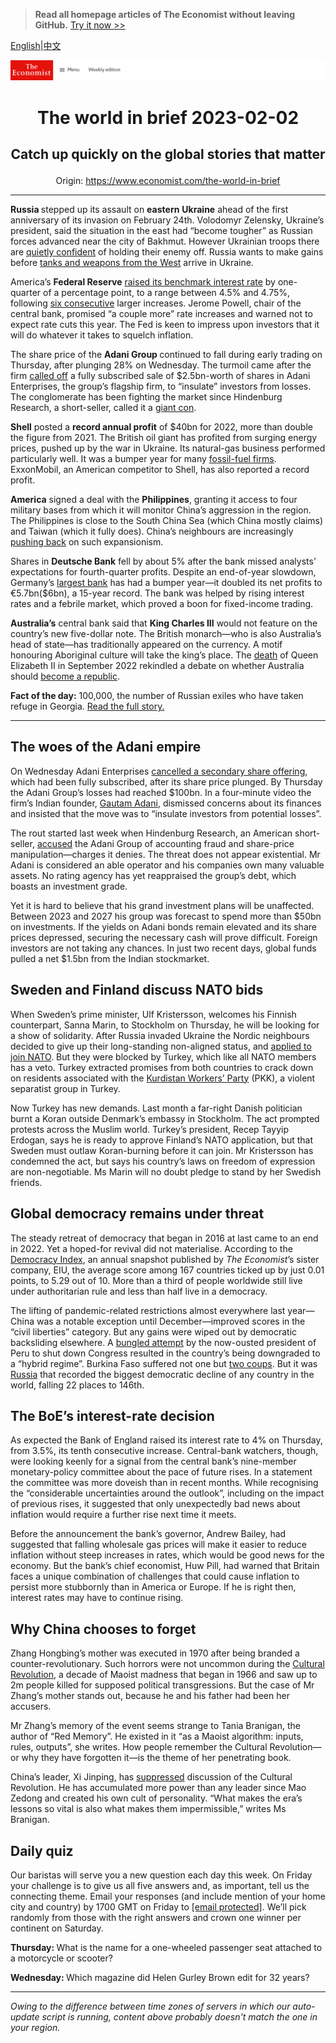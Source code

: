 > **Read all homepage articles of The Economist without leaving GitHub.** [Try it now >>](https://arielherself.github.io/te)

[English](https://github.com/arielherself/espresso/blob/main/README.md)|[中文](https://github-com.translate.goog/arielherself/espresso/blob/main/README.md?_x_tr_sl=en&_x_tr_tl=zh-CN&_x_tr_hl=zh-CN&_x_tr_pto=wapp)



![The Economist](menubar.png)

# <p align="center">The world in brief 2023-02-02</p>

## <p align="center">Catch up quickly on the global stories that matter</p>

<p align="center">Origin: <a href="https://www.economist.com/the-world-in-brief">https://www.economist.com/the-world-in-brief</a><hr>

<strong>Russia </strong>stepped up its assault on <strong>eastern</strong> <strong>Ukraine</strong> ahead of the first anniversary of its invasion on February 24th. Volodomyr Zelensky, Ukraine’s president, said the situation in the east had “become tougher” as Russian forces advanced near the city of Bakhmut. However Ukrainian troops there are [quietly confident](https://www.economist.com/europe/2023/02/01/ukraines-troops-in-the-east-are-quietly-confident) of holding their enemy off. Russia wants to make gains before [tanks and weapons from the West](https://www.economist.com/the-economist-explains/2023/01/25/what-makes-germanys-leopard-2-tank-the-best-fit-for-ukraine) arrive in Ukraine.

America’s <strong>Federal Reserve</strong> [raised its benchmark interest rate](https://www.economist.com/finance-and-economics/2023/02/01/rallying-markets-suffer-from-a-doveish-illusion) by one-quarter of a percentage point, to a range between 4.5% and 4.75%, following [six consecutive](https://www.economist.com/finance-and-economics/2022/12/13/americas-inflation-fever-may-be-breaking-at-last) larger increases. Jerome Powell, chair of the central bank, promised “a couple more” rate increases and warned not to expect rate cuts this year. The Fed is keen to impress upon investors that it will do whatever it takes to squelch inflation.

The share price of the <strong>Adani Group </strong>continued to fall during early trading on Thursday, after plunging 28% on Wednesday. The turmoil came after the firm [called off](https://www.economist.com/business/2023/02/01/what-next-for-gautam-adanis-embattled-empire) a fully subscribed sale of $2.5bn-worth of shares in Adani Enterprises, the group’s flagship firm, to “insulate” investors from losses. The conglomerate has been fighting the market since Hindenburg Research, a short-seller, called it a [giant con](https://www.economist.com/leaders/2023/01/31/nagging-questions-over-the-adani-empire-wont-go-away).

<strong>Shell</strong> posted a <strong>record annual profit</strong> of $40bn for 2022, more than double the figure from 2021. The British oil giant has profited from surging energy prices, pushed up by the war in Ukraine. Its natural-gas business performed particularly well. It was a bumper year for many [fossil-fuel firms](https://www.economist.com/business/can-big-oils-bounce-back-last/21807153). ExxonMobil, an American competitor to Shell, has also reported a record profit.

<strong>America</strong> signed a deal with the <strong>Philippines</strong>, granting it access to four military bases from which it will monitor China’s aggression in the region. The Philippines is close to the South China Sea (which China mostly claims) and Taiwan (which it fully does). China’s neighbours are increasingly [pushing back](https://www.economist.com/asia/2023/02/01/chinas-put-upon-maritime-neighbours-are-pushing-back) on such expansionism.

Shares in <strong>Deutsche Bank</strong> fell by about 5% after the bank missed analysts’ expectations for fourth-quarter profits. Despite an end-of-year slowdown, Germany’s [largest bank](https://www.economist.com/finance-and-economics/2022/01/29/has-deutsche-bank-turned-the-corner) has had a bumper year—it doubled its net profits to €5.7bn($6bn), a 15-year record. The bank was helped by rising interest rates and a febrile market, which proved a boon for fixed-income trading.

<strong>Australia’s</strong> central bank said that <strong>King Charles III</strong> would not feature on the country’s new five-dollar note. The British monarch—who is also Australia’s head of state—has traditionally appeared on the currency. A motif honouring Aboriginal culture will take the king’s place. The [death](https://www.economist.com/leaders/2022/09/08/the-death-of-elizabeth-ii-marks-the-end-of-an-era) of Queen Elizabeth II in September 2022 rekindled a debate on whether Australia should [become a republic](https://www.economist.com/international/2022/09/09/some-of-the-new-kings-realms-may-become-republics).

<strong>Fact of the day:</strong> 100,000, the number of Russian exiles who have taken refuge in Georgia. [Read the full story.](https://www.economist.com/europe/2023/01/31/georgia-is-drifting-into-the-kremlins-orbit)

----------

## The woes of the Adani empire

On Wednesday Adani Enterprises [cancelled a secondary share offering](https://www.economist.com/business/2023/02/01/what-next-for-gautam-adanis-embattled-empire), which had been fully subscribed, after its share price plunged. By Thursday the Adani Group’s losses had reached $100bn. In a four-minute video the firm’s Indian founder, [Gautam Adani](https://www.economist.com/the-economist-explains/2023/01/31/who-is-gautam-adani), dismissed concerns about its finances and insisted that the move was to “insulate investors from potential losses”.  
  
 The rout started last week when Hindenburg Research, an American short-seller, [accused](https://www.economist.com/business/2023/01/27/a-short-seller-rattles-gautam-adanis-empire) the Adani Group of accounting fraud and share-price manipulation—charges it denies. The threat does not appear existential. Mr Adani is considered an able operator and his companies own many valuable assets. No rating agency has yet reappraised the group’s debt, which boasts an investment grade.

Yet it is hard to believe that his grand investment plans will be unaffected. Between 2023 and 2027 his group was forecast to spend more than $50bn on investments. If the yields on Adani bonds remain elevated and its share prices depressed, securing the necessary cash will prove difficult. Foreign investors are not taking any chances. In just two recent days, global funds pulled a net $1.5bn from the Indian stockmarket.

## Sweden and Finland discuss NATO bids

When Sweden’s prime minister, Ulf Kristersson, welcomes his Finnish counterpart, Sanna Marin, to Stockholm on Thursday, he will be looking for a show of solidarity. After Russia invaded Ukraine the Nordic neighbours decided to give up their long-standing non-aligned status, and [applied to join NATO](https://www.economist.com/leaders/2022/05/15/in-applying-to-nato-finland-and-sweden-give-the-lie-to-putins-claims). But they were blocked by Turkey, which like all NATO members has a veto. Turkey extracted promises from both countries to crack down on residents associated with the [Kurdistan Workers’ Party](https://www.economist.com/the-economist-explains/2022/06/28/what-is-the-pkk) (PKK), a violent separatist group in Turkey.

Now Turkey has new demands. Last month a far-right Danish politician burnt a Koran outside Denmark’s embassy in Stockholm. The act prompted protests across the Muslim world. Turkey’s president, Recep Tayyip Erdogan, says he is ready to approve Finland’s NATO application, but that Sweden must outlaw Koran-burning before it can join. Mr Kristersson has condemned the act, but says his country’s laws on freedom of expression are non-negotiable. Ms Marin will no doubt pledge to stand by her Swedish friends.

## Global democracy remains under threat

The steady retreat of democracy that began in 2016 at last came to an end in 2022. Yet a hoped-for revival did not materialise. According to the [Democracy Index](https://www.eiu.com/n/campaigns/democracy-index-2022/?utm_source=economist&amp;utm_medium=espresso&amp;utm_campaign=democracy-index-2022), an annual snapshot published by <em>The Economist</em>’s sister company, EIU, the average score among 167 countries ticked up by just 0.01 points, to 5.29 out of 10. More than a third of people worldwide still live under authoritarian rule and less than half live in a democracy. 

The lifting of pandemic-related restrictions almost everywhere last year—China was a notable exception until December—improved scores in the “civil liberties” category. But any gains were wiped out by democratic backsliding elsewhere. A [bungled attempt](https://www.economist.com/the-americas/2022/12/07/after-a-bungled-coup-attempt-perus-president-falls) by the now-ousted president of Peru to shut down Congress resulted in the country’s being downgraded to a “hybrid regime”. Burkina Faso suffered not one but [two coups](https://www.economist.com/middle-east-and-africa/2022/10/01/for-the-second-time-this-year-soldiers-stage-a-coup-in-burkina-faso). But it was [Russia](https://www.economist.com/international/how-vladimir-putin-provokes-and-complicates-the-struggle-against-autocracy/21808339) that recorded the biggest democratic decline of any country in the world, falling 22 places to 146th.

## The BoE’s interest-rate decision

As expected the Bank of England raised its interest rate to 4% on Thursday, from 3.5%, its tenth consecutive increase. Central-bank watchers, though, were looking keenly for a signal from the central bank’s nine-member monetary-policy committee about the pace of future rises. In a statement the committee was more doveish than in recent months. While recognising the “considerable uncertainties around the outlook”, including on the impact of previous rises, it suggested that only unexpectedly bad news about inflation would require a further rise next time it meets.

Before the announcement the bank’s governor, Andrew Bailey, had suggested that falling wholesale gas prices will make it easier to reduce inflation without steep increases in rates, which would be good news for the economy. But the bank’s chief economist, Huw Pill, had warned that Britain faces a unique combination of challenges that could cause inflation to persist more stubbornly than in America or Europe. If he is right then, interest rates may have to continue rising.

## Why China chooses to forget

Zhang Hongbing’s mother was executed in 1970 after being branded a counter-revolutionary. Such horrors were not uncommon during the [Cultural Revolution](https://www.economist.com/china/2016/05/14/it-was-the-worst-of-times), a decade of Maoist madness that began in 1966 and saw up to 2m people killed for supposed political transgressions. But the case of Mr Zhang’s mother stands out, because he and his father had been her accusers.

Mr Zhang’s memory of the event seems strange to Tania Branigan, the author of “Red Memory”. He existed in it “as a Maoist algorithm: inputs, rules, outputs”, she writes. How people remember the Cultural Revolution—or why they have forgotten it—is the theme of her penetrating book.

China’s leader, Xi Jinping, has [suppressed](https://www.economist.com/china/2021/11/06/xi-jinping-is-rewriting-history-to-justify-his-rule-for-years-to-come) discussion of the Cultural Revolution. He has accumulated more power than any leader since Mao Zedong and created his own cult of personality. “What makes the era’s lessons so vital is also what makes them impermissible,” writes Ms Branigan.

## Daily quiz

Our baristas will serve you a new question each day this week. On Friday your challenge is to give us all five answers and, as important, tell us the connecting theme. Email your responses (and include mention of your home city and country) by 1700 GMT on Friday to [<span class="__cf_email__" data-cfemail="401135293a053330322533332f0025232f2e2f2d2933346e232f2d">[email&#160;protected]</span>](https://mail.google.com/mail/?view=cm&amp;fs=1&amp;tf=1&amp;to=QuizEspresso@economist.com). We’ll pick randomly from those with the right answers and crown one winner per continent on Saturday.

<strong>Thursday: </strong>What is the name for a one-wheeled passenger seat attached to a motorcycle or scooter?  
  
<strong>Wednesday: </strong>Which magazine did Helen Gurley Brown edit for 32 years?

----------

*Owing to the difference between time zones of servers in which our auto-update script is running, content above probably doesn't match the one in your region.*
